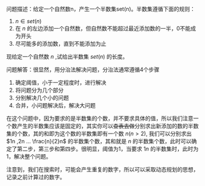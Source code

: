 问题描述：给定一个自然数n，产生一个半数集set(n)。半数集遵循下面的规则：

1. $n \in set(n)$ 
2. 在 $n$ 的左边添加一个自然数，但自然数不能超过最近添加数的一半，0不能成为开头
3. 尽可能多的添加数，直到不能添加为止

现给定一个自然数 $n$ ,试给出半数集 $set(n)$ 的长度。

问题解答：很显然，用分治法解决问题，分治法通常遵循4个步骤

1. 确定阈值，小于一定程度时，进行解决
2. 将问题分为几个部分
3. 分别解决几个小的问题
4. 合并，小问题解决后，解决大问题

在这个问题中，因为要求的是半数集的个数，并不要求具体的值，所以我们注意一个数产生的半数集应该是固定的，其实你可以~~查表去做~~分别求出新添加的数的半数集的个数，其的和即为这个数的半数集即有一个数 $n (n \gt 2)$, 我们可以分别求出 $1n ,2n … \frac{n}{2}n$ 的半数集个数，其和就是 $n$ 的半数集个数，此时可以确定了第二步，第三步和第四步。很明显，阈值为1，当要求 $1n$ 的半数集时，此时为1，解决整个问题。

注意到，我们在搜索时，可能会产生重复的数字，所以可以采取动态规划的思想，记录之前计算过的数字。 